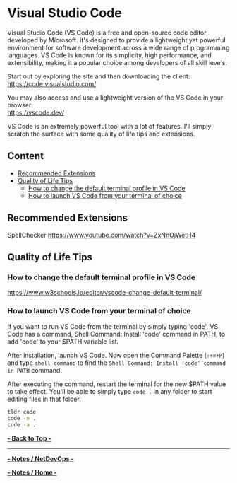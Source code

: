 <!-- omit from toc -->
# Visual Studio Code

Visual Studio Code (VS Code) is a free and open-source code editor developed by Microsoft. It's designed to provide a lightweight yet powerful environment for software development across a wide range of programming languages. VS Code is known for its simplicity, high performance, and extensibility, making it a popular choice among developers of all skill levels.

Start out by exploring the site and then downloading the client:\
<https://code.visualstudio.com/>

You may also access and use a lightweight version of the VS Code in your browser:\
<https://vscode.dev/>

VS Code is an extremely powerful tool with a lot of features. I'll simply scratch the surface with some quality of life tips and extensions.

<!-- omit from toc -->
## Content

- [Recommended Extensions](#recommended-extensions)
- [Quality of Life Tips](#quality-of-life-tips)
  - [How to change the default terminal profile in VS Code](#how-to-change-the-default-terminal-profile-in-vs-code)
  - [How to launch VS Code from your terminal of choice](#how-to-launch-vs-code-from-your-terminal-of-choice)

## Recommended Extensions

SpellChecker
<https://www.youtube.com/watch?v=ZxNnOjWetH4>

## Quality of Life Tips

### How to change the default terminal profile in VS Code

<https://www.w3schools.io/editor/vscode-change-default-terminal/>

### How to launch VS Code from your terminal of choice

 If you want to run VS Code from the terminal by simply typing 'code', VS Code has a command, Shell Command: Install 'code' command in PATH, to add 'code' to your $PATH variable list.

After installation, launch VS Code. Now open the Command Palette (`⇧+⌘+P`) and type `shell command` to find the `Shell Command: Install 'code' command in PATH` command.

After executing the command, restart the terminal for the new $PATH value to take effect. You'll be able to simply type `code .` in any folder to start editing files in that folder.

```bash
tldr code
code -n .
code -a .
```

**[- Back to Top -](#content)**

---

**[- Notes / NetDevOps -](../..)**

**[- Notes / Home -](../../..)**
